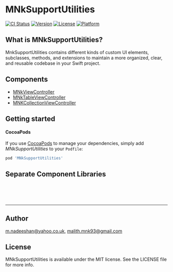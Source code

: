 # MNkSupportUtilities

[![CI Status](https://img.shields.io/travis/m.nadeeshan@yahoo.co.uk/MNkSupportUtilities.svg?style=flat)](https://travis-ci.org/m.nadeeshan@yahoo.co.uk/MNkSupportUtilities)
[![Version](https://img.shields.io/cocoapods/v/MNkSupportUtilities.svg?style=flat)](https://cocoapods.org/pods/MNkSupportUtilities)
[![License](https://img.shields.io/cocoapods/l/MNkSupportUtilities.svg?style=flat)](https://cocoapods.org/pods/MNkSupportUtilities)
[![Platform](https://img.shields.io/cocoapods/p/MNkSupportUtilities.svg?style=flat)](https://cocoapods.org/pods/MNkSupportUtilities)

## What is MNkSupportUtilities?

MnkSupportUtilities contains different kinds of custom UI elements, subclasses, methods, and extensions to maintain a more organized, clear, and reusable codebase in your Swift project. 

## Components
- [MNkViewController](docs/MNkViewController_doc/doc.md)
- [MNkTableViewController](docs/MNkTableViewController_doc/doc.md)
- [MNKCollectionViewController](docs/MNkCollectionViewController_doc/doc.md)

## Getting started

#### CocoaPods
If you use [CocoaPods](https://cocoapods.org) to manage your dependencies, simply add *MNkSupportUtilities* to your `Podfile`:

```ruby
pod 'MNkSupportUtilities'
```

## Separate Component Libraries

<br><br><br>

---
## Author

m.nadeeshan@yahoo.co.uk, malith.mnk93@gmail.com

## License

MNkSupportUtilities is available under the MIT license. See the LICENSE file for more info.
